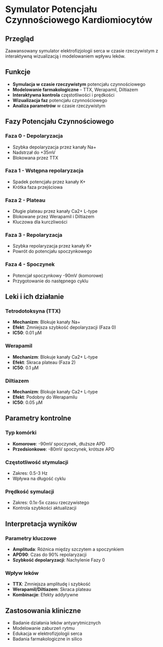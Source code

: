 # Symulator Potencjału Czynnościowego Kardiomiocytów

## Przegląd
Zaawansowany symulator elektrofizjologii serca w czasie rzeczywistym z interaktywną wizualizacją i modelowaniem wpływu leków.

## Funkcje
- **Symulacja w czasie rzeczywistym** potencjału czynnościowego
- **Modelowanie farmakologiczne** - TTX, Werapamil, Diltiazem
- **Interaktywna kontrola** częstotliwości i prędkości
- **Wizualizacja faz** potencjału czynnościowego
- **Analiza parametrów** w czasie rzeczywistym

## Fazy Potencjału Czynnościowego

### Faza 0 - Depolaryzacja
- Szybka depolaryzacja przez kanały Na+
- Nadstrzał do +35mV
- Blokowana przez TTX

### Faza 1 - Wstępna repolaryzacja
- Spadek potencjału przez kanały K+
- Krótka faza przejściowa

### Faza 2 - Plateau
- Długie plateau przez kanały Ca2+ L-type
- Blokowane przez Werapamil i Diltiazem
- Kluczowa dla kurczliwości

### Faza 3 - Repolaryzacja
- Szybka repolaryzacja przez kanały K+
- Powrót do potencjału spoczynkowego

### Faza 4 - Spoczynek
- Potencjał spoczynkowy -90mV (komorowe)
- Przygotowanie do następnego cyklu

## Leki i ich działanie

### Tetrodotoksyna (TTX)
- **Mechanizm**: Blokuje kanały Na+
- **Efekt**: Zmniejsza szybkość depolaryzacji (Faza 0)
- **IC50**: 0.01 μM

### Werapamil
- **Mechanizm**: Blokuje kanały Ca2+ L-type
- **Efekt**: Skraca plateau (Faza 2)
- **IC50**: 0.1 μM

### Diltiazem
- **Mechanizm**: Blokuje kanały Ca2+ L-type
- **Efekt**: Podobny do Werapamilu
- **IC50**: 0.05 μM

## Parametry kontrolne

### Typ komórki
- **Komorowe**: -90mV spoczynek, dłuższe APD
- **Przedsionkowe**: -80mV spoczynek, krótsze APD

### Częstotliwość stymulacji
- Zakres: 0.5-3 Hz
- Wpływa na długość cyklu

### Prędkość symulacji
- Zakres: 0.1x-5x czasu rzeczywistego
- Kontrola szybkości aktualizacji

## Interpretacja wyników

### Parametry kluczowe
- **Amplituda**: Różnica między szczytem a spoczynkiem
- **APD90**: Czas do 90% repolaryzacji
- **Szybkość depolaryzacji**: Nachylenie Fazy 0

### Wpływ leków
- **TTX**: Zmniejsza amplitudę i szybkość
- **Werapamil/Diltiazem**: Skraca plateau
- **Kombinacje**: Efekty addytywne

## Zastosowania kliniczne
- Badanie działania leków antyarytmicznych
- Modelowanie zaburzeń rytmu
- Edukacja w elektrofizjologii serca
- Badania farmakologiczne in silico 